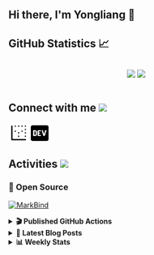 ## Hi there, I'm Yongliang 👋 

## GitHub Statistics :chart_with_upwards_trend:
<div align="center">
<div style="display: flex; align-items: center; justify-content: center;">

[![](https://github-readme-stats.vercel.app/api?username=tlylt&show_icons=true&theme=tokyonight&hide_border=true&locale=en)](https://github.com/tlylt)
[![](https://github-readme-streak-stats.herokuapp.com/?user=tlylt&theme=tokyonight&hide_border=true)](https://github.com/tlylt)
</div>
</div>

## Connect with me <img src="https://media.giphy.com/media/2wh5K5yE3ulp3xgYcG/giphy-downsized.gif" width="30">

<a href="https://www.yongliangliu.com/" target="_blank"><img align="center" src="static/site-icon.png" alt="yongliangliu.com" height="40" width="40" /></a>
<a href="https://dev.to/tlylt" target="_blank"><img align="center" src="static/dev-badge.svg" alt="dev.to/tlylt" height="35" width="35" /></a>

## Activities <img src="https://media.giphy.com/media/WUlplcMpOCEmTGBtBW/giphy.gif" width="30">

### 🔭 Open Source

[![MarkBind](https://github-readme-stats.vercel.app/api/pin/?username=markbind&repo=markbind)](https://github.com/MarkBind/markbind)

<details>
<summary> <b>🎬 Published GitHub Actions </b> </summary>

[![install-graphviz](https://github-readme-stats.vercel.app/api/pin/?username=tlylt&repo=install-graphviz)](https://github.com/tlylt/install-graphviz)

[![reposense-action](https://github-readme-stats.vercel.app/api/pin/?username=tlylt&repo=reposense-action)](https://github.com/tlylt/reposense-action)

[![markbin-action](https://github-readme-stats.vercel.app/api/pin/?username=markbind&repo=markbind-action)](https://github.com/MarkBind/markbind-action)

</details>

<details>
<summary> <b>📕 Latest Blog Posts</b> </summary>

<!-- BLOG-POST-LIST:START -->
- [Open Source Software &lpar;OSS&rpar; Developer Journey](https://www.yongliangliu.com/blog/oss-dev-logs/)
- [Crossing abstraction barrier between parent and child class](https://www.yongliangliu.com/blog/cross-abstraction-barrier-between-parent-child/)
- [Intermediate GitHub CI Workflow Walk Through](https://www.yongliangliu.com/blog/intermediate-github-ci-workflow-walk-through/)
- [RooFind](https://www.yongliangliu.com/blog/roofind/)
- [Prove that the problem of determining whether a graph is connected is evasive](https://www.yongliangliu.com/blog/prove-graph-check-connected-evasive/)
<!-- BLOG-POST-LIST:END -->

</details>

<details>
<summary> <b>📊 Weekly Stats</b> </summary>

<!--START_SECTION:waka-->
![Code Time](http://img.shields.io/badge/Code%20Time-0%20secs-blue)

**🐱 My GitHub Data** 

> 🏆 3,309 Contributions in the Year 2022
 > 
> 📦 288.3 kB Used in GitHub's Storage 
 > 
> 🚫 Not Opted to Hire
 > 
> 📜 116 Public Repositories 
 > 
> 🔑 17 Private Repositories  
 > 
**I'm an Early 🐤** 

```text
🌞 Morning    418 commits    ██████░░░░░░░░░░░░░░░░░░░   26.08% 
🌆 Daytime    405 commits    ██████░░░░░░░░░░░░░░░░░░░   25.27% 
🌃 Evening    646 commits    ██████████░░░░░░░░░░░░░░░   40.3% 
🌙 Night      134 commits    ██░░░░░░░░░░░░░░░░░░░░░░░   8.36%

```
📅 **I'm Most Productive on Friday** 

```text
Monday       214 commits    ███░░░░░░░░░░░░░░░░░░░░░░   13.35% 
Tuesday      172 commits    ██░░░░░░░░░░░░░░░░░░░░░░░   10.73% 
Wednesday    242 commits    ███░░░░░░░░░░░░░░░░░░░░░░   15.1% 
Thursday     246 commits    ███░░░░░░░░░░░░░░░░░░░░░░   15.35% 
Friday       267 commits    ████░░░░░░░░░░░░░░░░░░░░░   16.66% 
Saturday     203 commits    ███░░░░░░░░░░░░░░░░░░░░░░   12.66% 
Sunday       259 commits    ████░░░░░░░░░░░░░░░░░░░░░   16.16%

```


📊 **This Week I Spent My Time On** 

```text
⌚︎ Time Zone: Asia/Singapore

💬 Programming Languages: 
JavaScript               1 hr 36 mins        ████████░░░░░░░░░░░░░░░░░   34.04% 
YAML                     1 hr 29 mins        ████████░░░░░░░░░░░░░░░░░   31.58% 
Markdown                 46 mins             ████░░░░░░░░░░░░░░░░░░░░░   16.24% 
JSON                     18 mins             █░░░░░░░░░░░░░░░░░░░░░░░░   6.66% 
Other                    16 mins             █░░░░░░░░░░░░░░░░░░░░░░░░   5.99%

```


 Last Updated on 17/07/2022 00:42:45 UTC
<!--END_SECTION:waka-->

</details>
